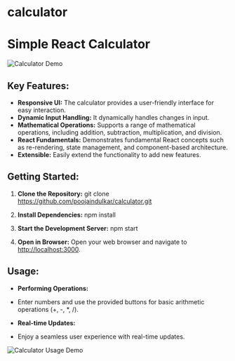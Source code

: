 # calculator
# Simple React Calculator

![Calculator Demo](demo.gif)

## Key Features:

- **Responsive UI:** The calculator provides a user-friendly interface for easy interaction.
- **Dynamic Input Handling:** It dynamically handles changes in input.
- **Mathematical Operations:** Supports a range of mathematical operations, including addition, subtraction, multiplication, and division.
- **React Fundamentals:** Demonstrates fundamental React concepts such as re-rendering, state management, and component-based architecture.
- **Extensible:** Easily extend the functionality to add new features.

## Getting Started:

1. **Clone the Repository:**
git clone https://github.com/poojaindulkar/calculator.git
2. **Install Dependencies:**
npm install
3. **Start the Development Server:**
npm start

4. **Open in Browser:**
Open your web browser and navigate to [http://localhost:3000](http://localhost:3000).

## Usage:

- **Performing Operations:**
- Enter numbers and use the provided buttons for basic arithmetic operations (+, -, *, /).

- **Real-time Updates:**
- Enjoy a seamless user experience with real-time updates.

![Calculator Usage Demo](usage-demo.gif)

